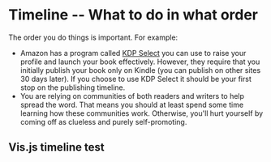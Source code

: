 # Timeline -- What to do in what order

The order you do things is important. For example:

* Amazon has a program called [KDP Select](https://kdp.amazon.com/select) you can use to 
raise your profile and launch your book effectively. However, they require that you
initially publish your book only on Kindle (you can publish on other sites 30 days later). 
If you choose to use KDP Select it should be your first stop on the publishing timeline.
* You are relying on communities of both readers and writers to help spread the word. 
That means you should at least spend some time learning how these communities work.
Otherwise, you'll hurt yourself by coming off as clueless and purely self-promoting.

## Vis.js timeline test
<link href="https://cdnjs.cloudflare.com/ajax/libs/vis/4.17.0/vis-timeline-graph2d.min.css" rel="stylesheet" type="text/css" />

<script
  src="https://cdnjs.cloudflare.com/ajax/libs/vis/4.17.0/vis.js"
  crossorigin="anonymous"></script>

<div id="visualization"></div>

<script type="text/javascript">
  // DOM element where the Timeline will be attached
  var container = document.getElementById('visualization');
  var date = new Date()
  var m = date.getMonth()
  var d = date.getDate()
  var y = date.getFullYear()

  // Create a DataSet (allows two way data-binding)
  var items = new vis.DataSet([
    {id: 1, content: 'Finish novel',          start: '2017-01-01', end: '2017-01-01'},
    {id: 2, content: 'Proofread',             start: '2017-01-02', end: '2017-01-02'},
    {id: 3, content: 'Press release',         start: '2017-01-03', end: '2017-01-03' },
    {id: 4, content: 'Tweet 1-3 times/week',  start: '2017-01-01', end: '2017-01-30' }
    /*
    {id: 1, content: 'Finish novel', start: y + '-' + m + '-' + d },
    {id: 2, content: 'Proofread', start: y + '-' + m + '-' + (d + 1) },
    {id: 3, content: 'Press release', start: y + '-' + m + '-' + (d + 2) }

    {id: 2, content: 'item 2', start: y + '-' + m + '-' + d },
    {id: 3, content: 'item 3', start: '2014-04-18'},
    {id: 4, content: 'item 4', start: '2014-04-16', end: '2014-04-19'},
    {id: 5, content: 'item 5', start: '2014-04-25'},
    {id: 6, content: 'item 6', start: '2014-04-27', type: 'point'}
    */
  ]);

  // Configuration for the Timeline
  var options = {};

  // Create a Timeline
  var timeline = new vis.Timeline(container, items, options);
</script>
